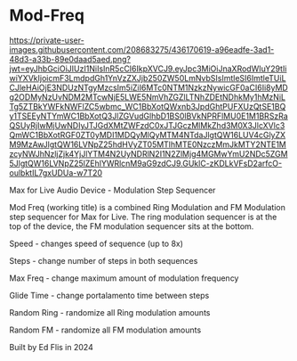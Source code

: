 # Mod-Freq

https://private-user-images.githubusercontent.com/208683275/436170619-a96eadfe-3ad1-48d3-a33b-89e0daad5aed.png?jwt=eyJhbGciOiJIUzI1NiIsInR5cCI6IkpXVCJ9.eyJpc3MiOiJnaXRodWIuY29tIiwiYXVkIjoicmF3LmdpdGh1YnVzZXJjb250ZW50LmNvbSIsImtleSI6ImtleTUiLCJleHAiOjE3NDUzNTgyMzcsIm5iZiI6MTc0NTM1NzkzNywicGF0aCI6Ii8yMDg2ODMyNzUvNDM2MTcwNjE5LWE5NmVhZGZlLTNhZDEtNDhkMy1hMzNiLTg5ZTBkYWFkNWFlZC5wbmc_WC1BbXotQWxnb3JpdGhtPUFXUzQtSE1BQy1TSEEyNTYmWC1BbXotQ3JlZGVudGlhbD1BS0lBVkNPRFlMU0E1M1BRSzRaQSUyRjIwMjUwNDIyJTJGdXMtZWFzdC0xJTJGczMlMkZhd3M0X3JlcXVlc3QmWC1BbXotRGF0ZT0yMDI1MDQyMlQyMTM4NTdaJlgtQW16LUV4cGlyZXM9MzAwJlgtQW16LVNpZ25hdHVyZT05MTlhMTE0NzczMmJkMTY2NTE1MzcyNWJhNzljZjk4YjJlYTM4N2UyNDRlN2I1N2ZlMjg4MGMwYmU2NDc5ZGM5JlgtQW16LVNpZ25lZEhlYWRlcnM9aG9zdCJ9.GUklC-zKDLkVFsD2arfcO-oulbktIL7gxUDUa-w7T20

Max for Live Audio Device - Modulation Step Sequencer

Mod Freq (working title) is a combined Ring Modulation and FM Modulation step sequencer for Max for Live. The ring modulation sequencer is at the top of the device, the FM modulation sequencer sits at the bottom.

Speed - changes speed of sequence (up to 8x)

Steps - change number of steps in both sequences

Max Freq - change maximum amount of modulation frequency

Glide Time - change portalamento time between steps

Random Ring - randomize all Ring modulation amounts

Random FM - randomize all FM modulation amounts

Built by Ed Flis in 2024
